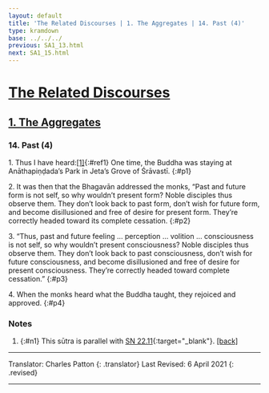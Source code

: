 ```yaml
---
layout: default
title: 'The Related Discourses | 1. The Aggregates | 14. Past (4)'
type: kramdown
base: ../../../
previous: SA1_13.html
next: SA1_15.html
---
```


# [The Related Discourses](../index.html)
## [1. The Aggregates](index.html)
### 14. Past (4)

1\. Thus I have heard:[\[1\]](#n1){:#ref1} One time, the Buddha was staying at Anāthapiṇḍada’s Park in Jeta’s Grove of Śrāvastī.
{:#p1}

2\. It was then that the Bhagavān addressed the monks, “Past and future form is not self, so why wouldn’t present form? Noble disciples thus observe them. They don’t look back to past form, don’t wish for future form, and become disillusioned and free of desire for present form. They’re correctly headed toward its complete cessation.
{:#p2}

3\. “Thus, past and future feeling … perception … volition … consciousness is not self, so why wouldn’t present consciousness? Noble disciples thus observe them. They don’t look back to past consciousness, don’t wish for future consciousness, and become disillusioned and free of desire for present consciousness. They’re correctly headed toward complete cessation.”
{:#p3}

4\. When the monks heard what the Buddha taught, they rejoiced and approved.
{:#p4}

### Notes
1. {:#n1} This sūtra is parallel with [SN 22.11](https://suttacentral.net/sn22.11){:target="_blank"}. [\[back\]](#ref1)

---

Translator: Charles Patton
{: .translator}
Last Revised: 6 April 2021
{: .revised}

---

